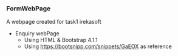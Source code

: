 ### FormWebPage
A webpage created for task1 irekasoft
  * Enquiry webPage
    - Using HTML & Bootstrap 4.1.1
    - Using https://bootsnipp.com/snippets/GaEOX as reference
